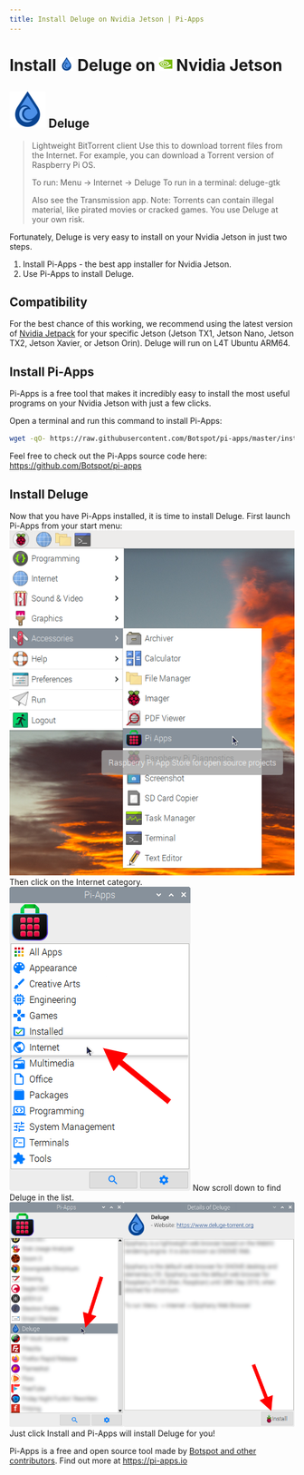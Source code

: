 ```yaml
---
title: Install Deluge on Nvidia Jetson | Pi-Apps
---
```

<div class="simple-install-content content">

# Install <img src="/img/app-icons/Deluge/icon-64.png" height=24> Deluge on <img src=/img/other-icons/nvidia-icon.svg height=24> Nvidia Jetson

## <img src="/img/app-icons/Deluge/icon-64.png"> Deluge
> Lightweight BitTorrent client
> Use this to download torrent files from the Internet. For example, you can download a Torrent version of Raspberry Pi OS.
> 
> To run: Menu -> Internet -> Deluge
> To run in a terminal: deluge-gtk
> 
> Also see the Transmission app.
> Note: Torrents can contain illegal material, like pirated movies or cracked games. You use Deluge at your own risk.

Fortunately, Deluge is very easy to install on your Nvidia Jetson in just two steps.
1. Install Pi-Apps - the best app installer for Nvidia Jetson.
2. Use Pi-Apps to install Deluge.
</div>
<div class="simple-install-content content">

## Compatibility
For the best chance of this working, we recommend using the latest version of [Nvidia Jetpack](https://developer.nvidia.com/embedded/jetpack-archive) for your specific Jetson (Jetson TX1, Jetson Nano, Jetson TX2, Jetson Xavier, or Jetson Orin).
Deluge will run on L4T Ubuntu ARM64.
</div>
<div class="simple-install-content content">

## Install Pi-Apps

Pi-Apps is a free tool that makes it incredibly easy to install the most useful programs on your Nvidia Jetson with just a few clicks.

Open a terminal and run this command to install Pi-Apps:
```bash
wget -qO- https://raw.githubusercontent.com/Botspot/pi-apps/master/install | bash
```
Feel free to check out the Pi-Apps source code here: https://github.com/Botspot/pi-apps
</div>
<div class="simple-install-content content">

## Install Deluge

Now that you have Pi-Apps installed, it is time to install Deluge.
First launch Pi-Apps from your start menu:
<img src="/img/start-menu.png">
Then click on the Internet category.
<img src="/img/category-selections/Internet.png">
Now scroll down to find Deluge in the list.
<img src="/img/app-icons/Deluge/app-selection.png">
Just click Install and Pi-Apps will install Deluge for you!
</div>
<div class="simple-install-content content">

Pi-Apps is a free and open source tool made by [Botspot and other contributors](/about/#contributors). Find out more at https://pi-apps.io
</div>
